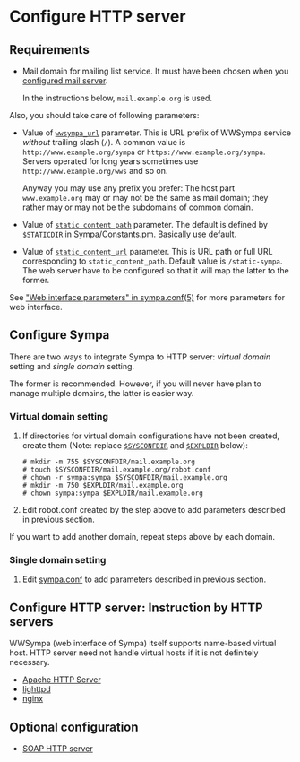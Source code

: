 Configure HTTP server
=====================

Requirements
------------

* Mail domain for mailing list service.  It must have been chosen when you
  [configured mail server](configure-mail-server.md).

  In the instructions below, ``mail.example.org`` is used.

Also, you should take care of following parameters:

* Value of [``wwsympa_url``](../man/sympa.conf.5.md#wwsympa_url) parameter.
  This is URL prefix of WWSympa service _without_ trailing slash (``/``).
  A common value is ``http://www.example.org/sympa`` or
  ``https://www.example.org/sympa``.  Servers operated for long years
  sometimes use ``http://www.example.org/wws`` and so on.

  Anyway you may use any prefix you prefer: The host part ``www.example.org``
  may or may not be the same as mail domain; they rather may or may not be the
  subdomains of common domain.

* Value of
  [``static_content_path``](../man/sympa.conf.5.md#static_content_path)
  parameter.  The default is defined by
  [``$STATICDIR``](../layout.md#staticdir) in Sympa/Constants.pm.  Basically
  use default.

* Value of [``static_content_url``](../man/sympa.conf.5.md#static_content_url)
  parameter.  This is URL path or full URL corresponding to
  ``static_content_path``.  Default value is ``/static-sympa``.
  The web server have to be configured so that it will map the latter to the
  former.

See ["Web interface parameters" in sympa.conf(5)](../man/sympa.conf.5#web-interface-parameters) for more parameters for web interface.

Configure Sympa
---------------

There are two ways to integrate Sympa to HTTP server:
_virtual domain_ setting and _single domain_ setting.

The former is recommended.  However, if you will never have plan to manage
multiple domains, the latter is easier way.

### Virtual domain setting

1. If directories for virtual domain configurations have not been created,
   create them (Note: replace [``$SYSCONFDIR``](../layout.md#sysconfdir) and
   [``$EXPLDIR``](../layout.md#expldir) below):
   ```
   # mkdir -m 755 $SYSCONFDIR/mail.example.org
   # touch $SYSCONFDIR/mail.example.org/robot.conf
   # chown -r sympa:sympa $SYSCONFDIR/mail.example.org
   # mkdir -m 750 $EXPLDIR/mail.example.org
   # chown sympa:sympa $EXPLDIR/mail.example.org
   ```
2. Edit robot.conf created by the step above to add parameters described in
   previous section.

If you want to add another domain, repeat steps above by each domain.

### Single domain setting

1. Edit [sympa.conf](../layout.md#config) to add parameters described in
   previous section.

Configure HTTP server: Instruction by HTTP servers
--------------------------------------------------

WWSympa (web interface of Sympa) itself supports name-based virtual host.
HTTP server need not handle virtual hosts if it is not definitely necessary.

- [Apache HTTP Server](configure-http-server-apache.md)
- [lighttpd](configure-http-server-lighttpd.md)
- [nginx](configure-http-server-nginx.md)

Optional configuration
----------------------

- [SOAP HTTP server](configure-http-server-soap.md)


